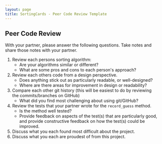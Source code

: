 ```yaml
---
layout: page
title: SortingCards - Peer Code Review Template
---
```

## Peer Code Review

With your partner, please answer the following questions.  Take notes and share those notes with your partner.

1. Review each persons sorting algorithm:
    * Are your algorithms similar or different?
    * What are some pros and cons to each person's approach?
1. Review each others code from a design perspective.
    * Does anything stick out as particularly readable, or well-designed?
    * Where are there areas for improvement in design or readability?
1. Compare each other git history (this will be easiest to do by reviewing the commits/branches on GitHub)
    * What did you find most challenging about using git/GitHub?
1. Review the tests that your partner wrote for the `record_guess` method.
    * Is the method well tested?
    * Provide feedback on aspects of the test(s) that are particularly good, and provide constructive feedback on how the test(s) could be improved.
1. Discuss what you each found most difficult about the project.
1. Discuss what you each are proudest of from this project.
